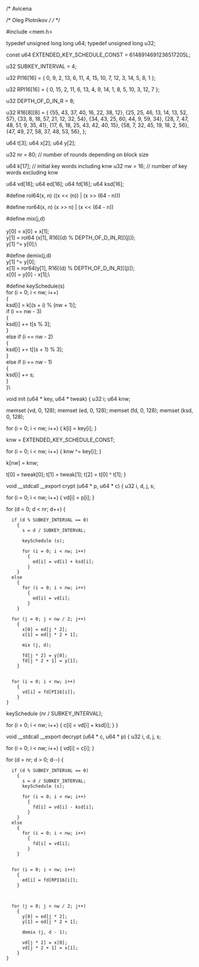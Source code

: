 /*                      Avicena

/*                      Oleg Plotnikov                                      */
/*                                                                                 */


#include <mem.h>

typedef unsigned long long u64;
typedef unsigned long u32;

const u64 EXTENDED_KEY_SCHEDULE_CONST = 6148914691236517205L;

u32 SUBKEY_INTERVAL = 4;

u32 PI16[16] = { 0, 9, 2, 13, 6, 11, 4, 15, 10, 7, 12, 3, 14, 5, 8, 1 };

u32 RPI16[16] = { 0, 15, 2, 11, 6, 13, 4, 9, 14, 1, 8, 5, 10, 3, 12, 7 };

u32 DEPTH_OF_D_IN_R = 8;

u32 R16[8][8] = {
  {55, 43, 37, 40, 16, 22, 38, 12},
  {25, 25, 46, 13, 14, 13, 52, 57},
  {33, 8, 18, 57, 21, 12, 32, 54},
  {34, 43, 25, 60, 44, 9, 59, 34},
  {28, 7, 47, 48, 51, 9, 35, 41},
  {17, 6, 18, 25, 43, 42, 40, 15},
  {58, 7, 32, 45, 19, 18, 2, 56},
  {47, 49, 27, 58, 37, 48, 53, 56},
};


u64 t[3];
u64 x[2];
u64 y[2];

u32 nr = 80;                    // number of rounds depending on block size

u64 k[17];                      // initial key words including knw
u32 nw = 16;                    // number of key words excluding knw

u64 vd[16];
u64 ed[16];
u64 fd[16];
u64 ksd[16];

#define rol64(x, n)    ((x << (n)) | (x >> (64 - n)))

#define ror64(x, n)    (x >> n) | (x << (64 - n))

#define mix(j,d)\
\
  y[0] = x[0] + x[1];\
  y[1] = rol64 (x[1], R16[(d) % DEPTH_OF_D_IN_R][(j)]);\
  y[1] ^= y[0];\

#define demix(j,d)\
   y[1] ^= y[0];\
   x[1]  = ror64(y[1], R16[(d) % DEPTH_OF_D_IN_R][(j)]);\
   x[0]  = y[0] - x[1];\

#define keySchedule(s)\
  for (i = 0; i < nw; i++)\
   {\
      ksd[i] = k[(s + i) % (nw + 1)];\
      if (i == nw - 3)\
      {\
         ksd[i] += t[s % 3];\
      }\
      else if (i == nw - 2) \
      {\
         ksd[i] += t[(s + 1) % 3];\
      }\
      else if (i == nw - 1)\
      {\
         ksd[i] += s;\
      }\
   }\


void
init (u64 * key, u64 * tweak)
{
  u32 i;
  u64 knw;

  memset (vd, 0, 128);
  memset (ed, 0, 128);
  memset (fd, 0, 128);
  memset (ksd, 0, 128);

  for (i = 0; i < nw; i++)
    {
      k[i] = key[i];
    }

  knw = EXTENDED_KEY_SCHEDULE_CONST;

  for (i = 0; i < nw; i++)
    {
      knw ^= key[i];
    }

  k[nw] = knw;

  t[0] = tweak[0];
  t[1] = tweak[1];
  t[2] = t[0] ^ t[1];
}

void __stdcall __export
crypt (u64 * p, u64 * c)
{
  u32 i, d, j, s;


  for (i = 0; i < nw; i++)
    {
      vd[i] = p[i];
    }

  for (d = 0; d < nr; d++)
    {

      if (d % SUBKEY_INTERVAL == 0)
        {
          s = d / SUBKEY_INTERVAL;

          keySchedule (s);

          for (i = 0; i < nw; i++)
            {
              ed[i] = vd[i] + ksd[i];
            }
        }
      else
        {
          for (i = 0; i < nw; i++)
            {
              ed[i] = vd[i];
            }
        }

      for (j = 0; j < nw / 2; j++)
        {
          x[0] = ed[j * 2];
          x[1] = ed[j * 2 + 1];

          mix (j, d);

          fd[j * 2] = y[0];
          fd[j * 2 + 1] = y[1];
        }


      for (i = 0; i < nw; i++)
        {
          vd[i] = fd[PI16[i]];
        }
    }

  keySchedule (nr / SUBKEY_INTERVAL);

  for (i = 0; i < nw; i++)
    {
      c[i] = vd[i] + ksd[i];
    }
}

void __stdcall __export
decrypt (u64 * c, u64 * p)
{
  u32 i, d, j, s;


  for (i = 0; i < nw; i++)
    {
      vd[i] = c[i];
    }

  for (d = nr; d > 0; d--)
    {

      if (d % SUBKEY_INTERVAL == 0)
        {
          s = d / SUBKEY_INTERVAL;
          keySchedule (s);

          for (i = 0; i < nw; i++)
            {
              fd[i] = vd[i] - ksd[i];
            }
        }
      else
        {
          for (i = 0; i < nw; i++)
            {
              fd[i] = vd[i];
            }
        }


      for (i = 0; i < nw; i++)
        {
          ed[i] = fd[RPI16[i]];
        }



      for (j = 0; j < nw / 2; j++)
        {
          y[0] = ed[j * 2];
          y[1] = ed[j * 2 + 1];

          demix (j, d - 1);

          vd[j * 2] = x[0];
          vd[j * 2 + 1] = x[1];
        }
    }
